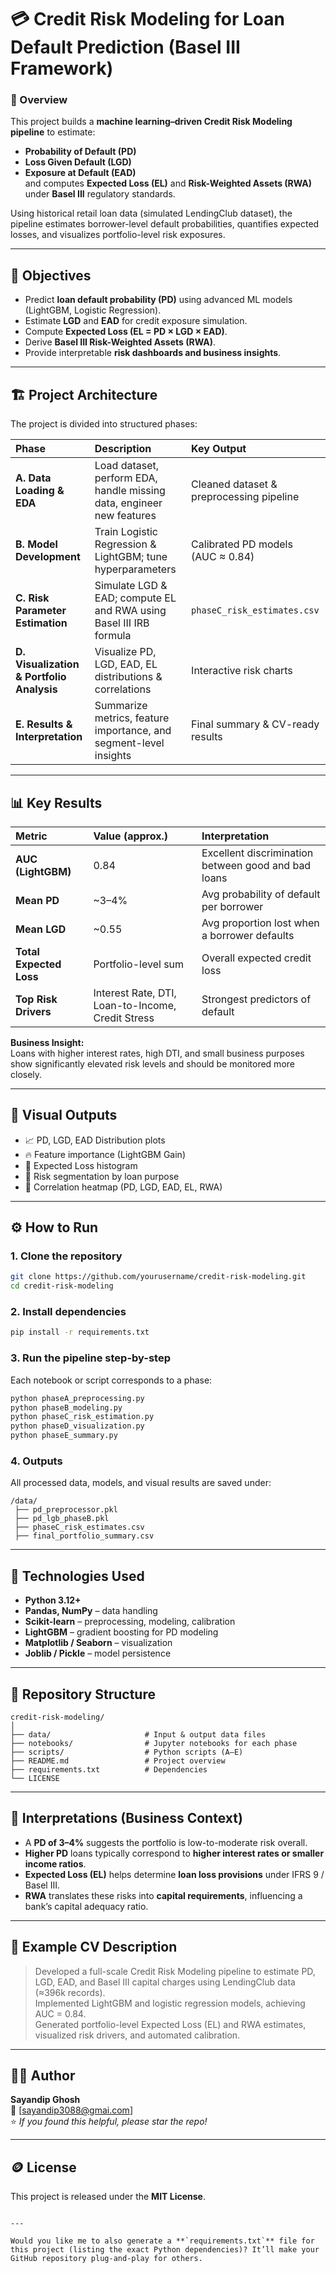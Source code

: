 
# 💳 Credit Risk Modeling for Loan Default Prediction (Basel III Framework)

### 📘 Overview
This project builds a **machine learning–driven Credit Risk Modeling pipeline** to estimate:
- **Probability of Default (PD)**  
- **Loss Given Default (LGD)**  
- **Exposure at Default (EAD)**  
and computes **Expected Loss (EL)** and **Risk-Weighted Assets (RWA)** under **Basel III** regulatory standards.

Using historical retail loan data (simulated LendingClub dataset), the pipeline estimates borrower-level default probabilities, quantifies expected losses, and visualizes portfolio-level risk exposures.

---

## 🧠 Objectives
- Predict **loan default probability (PD)** using advanced ML models (LightGBM, Logistic Regression).  
- Estimate **LGD** and **EAD** for credit exposure simulation.  
- Compute **Expected Loss (EL = PD × LGD × EAD)**.  
- Derive **Basel III Risk-Weighted Assets (RWA)**.  
- Provide interpretable **risk dashboards and business insights**.

---

## 🏗️ Project Architecture
The project is divided into structured phases:

| Phase | Description | Key Output |
|:------|:-------------|:------------|
| **A. Data Loading & EDA** | Load dataset, perform EDA, handle missing data, engineer new features | Cleaned dataset & preprocessing pipeline |
| **B. Model Development** | Train Logistic Regression & LightGBM; tune hyperparameters | Calibrated PD models (AUC ≈ 0.84) |
| **C. Risk Parameter Estimation** | Simulate LGD & EAD; compute EL and RWA using Basel III IRB formula | `phaseC_risk_estimates.csv` |
| **D. Visualization & Portfolio Analysis** | Visualize PD, LGD, EAD, EL distributions & correlations | Interactive risk charts |
| **E. Results & Interpretation** | Summarize metrics, feature importance, and segment-level insights | Final summary & CV-ready results |

---

## 📊 Key Results

| Metric | Value (approx.) | Interpretation |
|:-------|:----------------|:----------------|
| **AUC (LightGBM)** | 0.84 | Excellent discrimination between good and bad loans |
| **Mean PD** | ~3–4% | Avg probability of default per borrower |
| **Mean LGD** | ~0.55 | Avg proportion lost when a borrower defaults |
| **Total Expected Loss** | Portfolio-level sum | Overall expected credit loss |
| **Top Risk Drivers** | Interest Rate, DTI, Loan-to-Income, Credit Stress | Strongest predictors of default |

**Business Insight:**  
Loans with higher interest rates, high DTI, and small business purposes show significantly elevated risk levels and should be monitored more closely.

---

## 🧩 Visual Outputs
- 📈 PD, LGD, EAD Distribution plots  
- 🔥 Feature importance (LightGBM Gain)  
- 🧮 Expected Loss histogram  
- 🧾 Risk segmentation by loan purpose  
- 🧠 Correlation heatmap (PD, LGD, EAD, EL, RWA)

---

## ⚙️ How to Run

### 1. Clone the repository
```bash
git clone https://github.com/yourusername/credit-risk-modeling.git
cd credit-risk-modeling
```

### 2. Install dependencies
```bash
pip install -r requirements.txt
```

### 3. Run the pipeline step-by-step
Each notebook or script corresponds to a phase:
```bash
python phaseA_preprocessing.py
python phaseB_modeling.py
python phaseC_risk_estimation.py
python phaseD_visualization.py
python phaseE_summary.py
```

### 4. Outputs
All processed data, models, and visual results are saved under:
```
/data/
 ├── pd_preprocessor.pkl
 ├── pd_lgb_phaseB.pkl
 ├── phaseC_risk_estimates.csv
 ├── final_portfolio_summary.csv
```

---

## 🧰 Technologies Used
- **Python 3.12+**
- **Pandas, NumPy** – data handling  
- **Scikit-learn** – preprocessing, modeling, calibration  
- **LightGBM** – gradient boosting for PD modeling  
- **Matplotlib / Seaborn** – visualization  
- **Joblib / Pickle** – model persistence  

---

## 📁 Repository Structure
```
credit-risk-modeling/
│
├── data/                     # Input & output data files
├── notebooks/                # Jupyter notebooks for each phase
├── scripts/                  # Python scripts (A–E)
├── README.md                 # Project overview
├── requirements.txt          # Dependencies
└── LICENSE
```

---

## 📘 Interpretations (Business Context)
- A **PD of 3–4%** suggests the portfolio is low-to-moderate risk overall.  
- **Higher PD** loans typically correspond to **higher interest rates or smaller income ratios**.  
- **Expected Loss (EL)** helps determine **loan loss provisions** under IFRS 9 / Basel III.  
- **RWA** translates these risks into **capital requirements**, influencing a bank’s capital adequacy ratio.

---

## 🧾 Example CV Description
> Developed a full-scale Credit Risk Modeling pipeline to estimate PD, LGD, EAD, and Basel III capital charges using LendingClub data (≈396k records).  
> Implemented LightGBM and logistic regression models, achieving AUC = 0.84.  
> Generated portfolio-level Expected Loss (EL) and RWA estimates, visualized risk drivers, and automated calibration.  

---

## 🧑‍💻 Author
**Sayandip Ghosh**  
📧 [sayandip3088@gmai.com]  
⭐ *If you found this helpful, please star the repo!*

---

## 🪙 License
This project is released under the **MIT License**.
````

---

Would you like me to also generate a **`requirements.txt`** file for this project (listing the exact Python dependencies)? It’ll make your GitHub repository plug-and-play for others.
